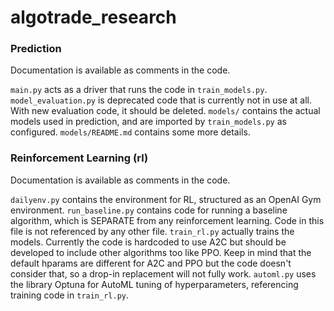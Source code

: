 # algotrade_research


### Prediction

Documentation is available as comments in the code.

`main.py` acts as a driver that runs the code in `train_models.py`.
`model_evaluation.py` is deprecated code that is currently not in use at all. With new evaluation code, it should be deleted.
`models/` contains the actual models used in prediction, and are imported by `train_models.py` as configured. `models/README.md` contains some more details.


### Reinforcement Learning (rl)

Documentation is available as comments in the code.

`dailyenv.py` contains the environment for RL, structured as an OpenAI Gym environment.
`run_baseline.py` contains code for running a baseline algorithm, which is SEPARATE from any reinforcement learning. Code in this file is not referenced by any other file.
`train_rl.py` actually trains the models. Currently the code is hardcoded to use A2C but should be developed to include other algorithms too like PPO. Keep in mind that the default hparams are different for A2C and PPO but the code doesn't consider that, so a drop-in replacement will not fully work.
`automl.py` uses the library Optuna for AutoML tuning of hyperparameters, referencing training code in `train_rl.py`.